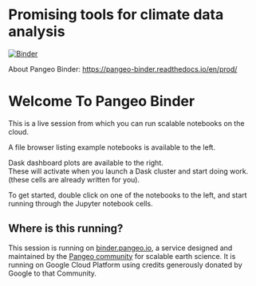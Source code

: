 # Promising tools for climate data analysis

[![Binder](https://binder.pangeo.io/badge_logo.svg)](https://binder.pangeo.io/v2/gh/mickaellalande/pygeohack/main?urlpath=lab)

About Pangeo Binder: https://pangeo-binder.readthedocs.io/en/prod/


Welcome To Pangeo Binder
========================

This is a live session from which you can run scalable notebooks on the cloud.

A file browser listing example notebooks is available to the left.

Dask dashboard plots are available to the right.  
These will activate when you launch a Dask cluster and start doing work.
(these cells are already written for you).

To get started, double click on one of the notebooks to the left,
and start running through the Jupyter notebook cells.


Where is this running?
----------------------

This session is running on [binder.pangeo.io](https://binder.pangeo.io),
a service designed and maintained by the [Pangeo community](https://pangeo.io) for scalable earth science.
It is running on Google Cloud Platform using credits generously donated by Google to that Community.

